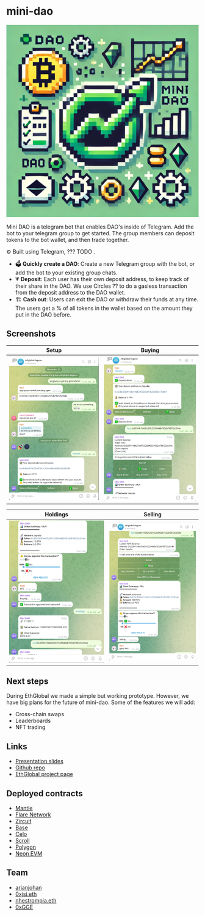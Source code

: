# mini-dao

![Logo](images/logo/logo.png)

Mini DAO is a telegram bot that enables DAO's inside of Telegram. Add the bot to your telegram group to get started. The group members can deposit tokens to the bot wallet, and then trade together.

⚙️ Built using Telegram, ??? TODO .

- 🗳️ **Quickly create a DAO**: Create a new Telegram group with the bot, or add the bot to your existing group chats. 
- 💗 **Deposit**: Each user has their own deposit address, to keep track of their share in the DAO. We use Circles ?? to do a gasless transaction from the deposit address to the DAO wallet.
- 🏗️ **Cash out**: Users can exit the DAO or withdraw their funds at any time. The users get a % of all tokens in the wallet based on the amount they put in the DAO before.

## Screenshots

|      Setup              |          Buying      |
| ------------------------------ | ---------------------------- |
| ![Screenshot](images/screenshots/screenshot1.png) | ![Screenshot](images/screenshots/screenshot2.png) |

| Holdings                   | Selling               |
| ------------------------------- | -------------------------------- |
| ![Screenshot](images/screenshots/screenshot3.png) | ![Screenshot](images/screenshots/screenshot4.png) |

## Next steps
During EthGlobal we made a simple but working prototype. However, we have big plans for the future of mini-dao. Some of the features we will add:
- Cross-chain swaps
- Leaderboards
- NFT trading

## Links    
- [Presentation slides](https://docs.google.com/presentation/d/1bTkFOcl5JRsd_-CbEslBOMwQQ3WeoVRfyV-QE56iBTY/edit?usp=sharing)
- [Github repo](https://github.com/mini-dao/mini-dao)
- [EthGlobal project page](https://ethglobal.com/showcase/minidao-ahbhs)

## Deployed contracts
- [Mantle](https://explorer.sepolia.mantle.xyz/address/0x7260Fa6a6F79a155C3930E9CBb64fB4ce343B88c)
- [Flare Network](https://coston2-explorer.flare.network/address/0x50302d5C3eBdBd639951a47102168ADA72338DA2)
- [Zircuit](https://explorer.testnet.zircuit.com/address/0xa206C4138004c4D7dfcF8724EEAa8d377935E908)
- [Base](https://base-sepolia.blockscout.com/address/0x894dCB90F178323E5Ee62aEa642774EbFACB4323)
- [Celo](https://celo-alfajores.blockscout.com/address/0xb3870f99F3C41d17b43fEd3D8789E2a0b97a3CF1)
- [Scroll](https://scroll-sepolia.blockscout.com/address/0x0B68EE78502411810b9503ab2F943B7Bd0c08d5A)
- [Polygon](https://cardona-zkevm.polygonscan.com/address/0xbFC3a250ACa9Af6f3399D2056BDB5786f9Ec6b3e)
- [Neon EVM](https://devnet.neonscan.org/address/0x084815d1330ecc3ef94193a19ec222c0c73dff2d)

## Team 
- [arjanjohan](https://x.com/arjanjohan)
- [0xjsi.eth](https://x.com/0xjsieth)
- [nhestrompia.eth](https://x.com/nhestrompia)
- [0xGGE](https://x.com/0xGGE)